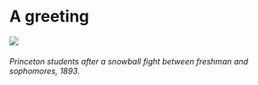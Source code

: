 # A greeting

[![](https://substackcdn.com/image/fetch/w_1456,c_limit,f_auto,q_auto:good,fl_progressive:steep/https%3A%2F%2Fsubstack-post-media.s3.amazonaws.com%2Fpublic%2Fimages%2F78323562-5638-415b-b700-875618c7f826_827x1200.jpeg)](https://substackcdn.com/image/fetch/f_auto,q_auto:good,fl_progressive:steep/https%3A%2F%2Fsubstack-post-media.s3.amazonaws.com%2Fpublic%2Fimages%2F78323562-5638-415b-b700-875618c7f826_827x1200.jpeg)

###### Princeton students after a snowball fight between freshman and sophomores, 1893.
